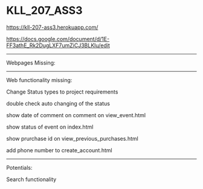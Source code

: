 # KLL_207_ASS3


https://kll-207-ass3.herokuapp.com/

https://docs.google.com/document/d/1E-FF3athE_Rk2DugLXF7umZiCJ3BLKlu/edit


-----
Webpages Missing:

-----
Web functionality missing:

Change Status types to project requirements

double check auto changing of the status

show date of comment on comment on view_event.html

show status of event on index.html

show prurchase id on view_previous_purchases.html

add phone number to create_account.html



-----
Potentials:


Search functionality

